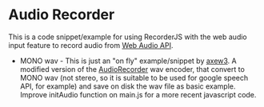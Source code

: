 # Audio Recorder

This is a code snippet/example for using RecorderJS with the web audio input feature to record audio from
[Web Audio API](https://dvcs.w3.org/hg/audio/raw-file/tip/webaudio/specification.html).  
- MONO wav -
This is just an "on fly" example/snippet by [axew3](https://www.axew3.com/w3/). A modified version of the [AudioRecorder](https://github.com/cwilso/AudioRecorder) wav encoder, that convert to MONO wav (not stereo, so it is suitable to be used for google speech API, for example) and save on disk the wav file as basic example.
Improve initAudio function on main.js for a more recent javascript code.
